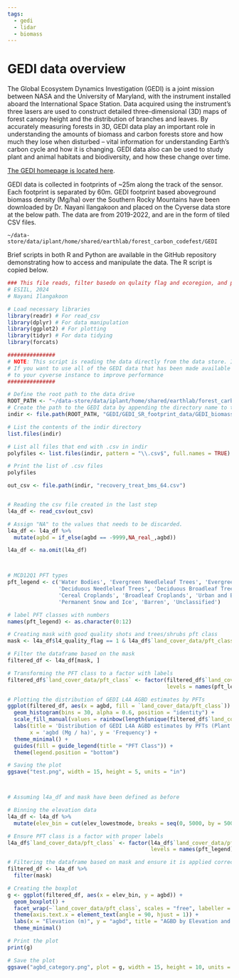 ```yaml
---
tags:
  - gedi
  - lidar
  - biomass
---
```


# GEDI data overview

The Global Ecosystem Dynamics Investigation (GEDI) is a joint mission between NASA and the University of Maryland, with the instrument installed aboard the International Space Station. Data acquired using the instrument’s three lasers are used to construct detailed three-dimensional (3D) maps of forest canopy height and the distribution of branches and leaves. By accurately measuring forests in 3D, GEDI data play an important role in understanding the amounts of biomass and carbon forests store and how much they lose when disturbed – vital information for understanding Earth’s carbon cycle and how it is changing. GEDI data also can be used to study plant and animal habitats and biodiversity, and how these change over time.

[The GEDI homepage is located here](https://gedi.umd.edu/).

GEDI data is collected in footprints of ~25m along the track of the sensor. Each footprint is separated by 60m. GEDI footprint based aboveground biomass density (Mg/ha) over the Southern Rocky Mountains have been downloaded by Dr. Nayani Ilangakoon and placed on the Cyverse data store at the below path. The data are from 2019-2022, and are in the form of tiled CSV files.

```
~/data-store/data/iplant/home/shared/earthlab/forest_carbon_codefest/GEDI
```

Brief scripts in both R and Python are available in the GitHub repository demonstrating how to access and manipulate the data. The R script is copied below.

``` r
### This file reads, filter basedo on qulaity flag and ecoregion, and plots GEDI biomass data in csv format.
# ESIIL, 2024
# Nayani Ilangakoon

# Load necessary libraries
library(readr) # For read_csv
library(dplyr) # For data manipulation
library(ggplot2) # For plotting
library(tidyr) # For data tidying
library(forcats)

###############
# NOTE: This script is reading the data directly from the data store. It is only actually opening and processing a single csv
# If you want to use all of the GEDI data that has been made available for your use, you will want to move it
# to your cyverse instance to improve performance
###############

# Define the root path to the data drive
ROOT_PATH <- "~/data-store/data/iplant/home/shared/earthlab/forest_carbon_codefest"
# Create the path to the GEDI data by appending the directory name to the root path
indir <- file.path(ROOT_PATH, "GEDI/GEDI_SR_footprint_data/GEDI_biomass_SR")

# List the contents of the indir directory
list.files(indir)

# List all files that end with .csv in indir
polyfiles <- list.files(indir, pattern = "\\.csv$", full.names = TRUE)

# Print the list of .csv files
polyfiles

out_csv <- file.path(indir, "recovery_treat_bms_64.csv")


# Reading the csv file created in the last step
l4a_df <- read_csv(out_csv)

# Assign "NA" to the values that needs to be discarded.
l4a_df <- l4a_df %>%
  mutate(agbd = if_else(agbd == -9999,NA_real_,agbd))

l4a_df <- na.omit(l4a_df)



# MCD12Q1 PFT types
pft_legend <- c('Water Bodies', 'Evergreen Needleleaf Trees', 'Evergreen Broadleaf Trees', 
                'Deciduous Needleleaf Trees', 'Deciduous Broadleaf Trees', 'Shrub', 'Grass',
                'Cereal Croplands', 'Broadleaf Croplands', 'Urban and Built-up Lands', 
                'Permanent Snow and Ice', 'Barren', 'Unclassified')

# label PFT classes with numbers
names(pft_legend) <- as.character(0:12)

# Creating mask with good quality shots and trees/shrubs pft class
mask <- l4a_df$l4_quality_flag == 1 & l4a_df$`land_cover_data/pft_class` <= 5

# Filter the dataframe based on the mask
filtered_df <- l4a_df[mask, ]

# Transforming the PFT class to a factor with labels
filtered_df$`land_cover_data/pft_class` <- factor(filtered_df$`land_cover_data/pft_class`, 
                                                  levels = names(pft_legend), labels = pft_legend)

# Plotting the distribution of GEDI L4A AGBD estimates by PFTs
ggplot(filtered_df, aes(x = agbd, fill = `land_cover_data/pft_class`)) +
  geom_histogram(bins = 30, alpha = 0.6, position = "identity") +
  scale_fill_manual(values = rainbow(length(unique(filtered_df$`land_cover_data/pft_class`)))) +
  labs(title = 'Distribution of GEDI L4A AGBD estimates by PFTs (Plant Functional Types) in ACA in 2020',
       x = 'agbd (Mg / ha)', y = 'Frequency') +
  theme_minimal() +
  guides(fill = guide_legend(title = "PFT Class")) +
  theme(legend.position = "bottom")

# Saving the plot
ggsave("test.png", width = 15, height = 5, units = "in")



# Assuming l4a_df and mask have been defined as before

# Binning the elevation data
l4a_df <- l4a_df %>%
  mutate(elev_bin = cut(elev_lowestmode, breaks = seq(0, 5000, by = 500)))

# Ensure PFT class is a factor with proper labels
l4a_df$`land_cover_data/pft_class` <- factor(l4a_df$`land_cover_data/pft_class`, 
                                             levels = names(pft_legend), labels = pft_legend)

# Filtering the dataframe based on mask and ensure it is applied correctly
filtered_df <- l4a_df %>%
  filter(mask)

# Creating the boxplot
g <- ggplot(filtered_df, aes(x = elev_bin, y = agbd)) +
  geom_boxplot() +
  facet_wrap(~`land_cover_data/pft_class`, scales = "free", labeller = labeller(`land_cover_data/pft_class` = as_labeller(pft_legend))) +
  theme(axis.text.x = element_text(angle = 90, hjust = 1)) +
  labs(x = "Elevation (m)", y = "agbd", title = "AGBD by Elevation and PFT Class") +
  theme_minimal()

# Print the plot
print(g)

# Save the plot
ggsave("agbd_category.png", plot = g, width = 15, height = 10, units = "in")

```